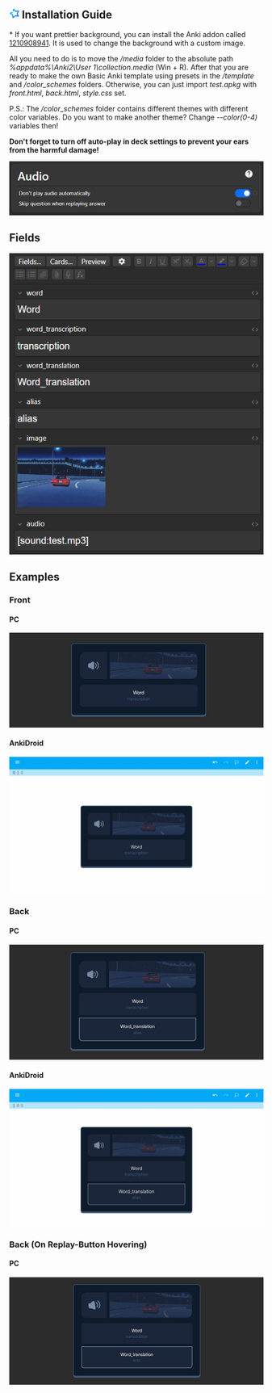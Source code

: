 ## <img src="./assets/anki.svg" width=20> Installation Guide

\* If you want prettier background, you can install the Anki addon called [1210908941](https://ankiweb.net/shared/info/1210908941). It is used to change the background with a custom image.

All you need to do is to move the _/media_ folder to the absolute path _%appdata%\\Anki2\\User 1\\collection.media_ (Win + R). After that you are ready to make the own Basic Anki template using presets in the _/template_ and _/color_schemes_ folders. Otherwise, you can just import _test.apkg_ with _front.html_, _back.html_, _style.css_ set.

P.S.: The _/color_schemes_ folder contains different themes with different color variables. Do you want to make another theme? Change _--color(0-4)_ variables then!

**Don't forget to turn off auto-play in deck settings to prevent your ears from the harmful damage!**

<img src="./assets/auto-play.png" />

## Fields

<img src="./assets/fields.png" />

## Examples

### Front

#### PC

<img src="./assets/front.png" />

#### AnkiDroid

<img src="./assets/mfront.jpg" />

### Back

#### PC

<img src="./assets/back.png" />

#### AnkiDroid

<img src="./assets/mback.jpg" />

### Back (On Replay-Button Hovering)

#### PC

<img src="./assets/hover.png" />
